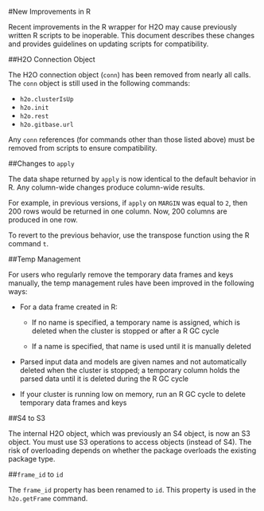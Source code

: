 #New Improvements in R

Recent improvements in the R wrapper for H2O may cause previously written R scripts to be inoperable. This document describes these changes and provides guidelines on updating scripts for compatibility. 

##H2O Connection Object

The H2O connection object (`conn`) has been removed from nearly all calls.
The `conn` object is still used in the following commands: 

- `h2o.clusterIsUp`
- `h2o.init`
- `h2o.rest`
- `h2o.gitbase.url`

Any `conn` references (for commands other than those listed above) must be removed from scripts to ensure compatibility. 

##Changes to `apply`

The data shape returned by `apply` is now identical to the default behavior in R. Any column-wide changes produce column-wide results. 

For example, in previous versions, if `apply` on `MARGIN` was equal to `2`, then 200 rows would be returned in one column. Now, 200 columns are produced in one row. 

To revert to the previous behavior, use the transpose function using the R command `t`. 

##Temp Management

For users who regularly remove the temporary data frames and keys manually, the temp management rules have been improved in the following ways:

- For a data frame created in R: 

  - If no name is specified, a temporary name is assigned, which is deleted when the cluster is stopped or after a R GC cycle

  - If a name is specified, that name is used until it is manually deleted

- Parsed input data and models are given names and not automatically deleted when the cluster is stopped; a temporary column holds the parsed data until it is deleted during the R GC cycle 

- If your cluster is running low on memory, run an R GC cycle to delete temporary data frames and keys


##S4 to S3

The internal H2O object, which was previously an S4 object, is now an S3 object. You must use S3 operations to access objects (instead of S4). The risk of overloading depends on whether the package overloads the existing package type. 

##`frame_id` to `id`

The `frame_id` property has been renamed to `id`. This property is used in the `h2o.getFrame` command. 